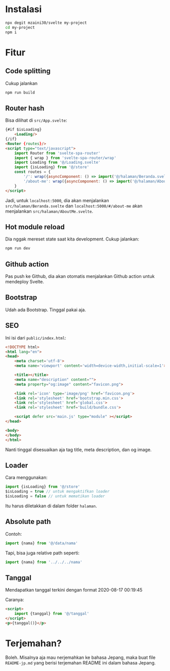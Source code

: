 # Instalasi

```bash
npx degit mzaini30/svelte my-project
cd my-project
npm i
```

# Fitur

## Code splitting

Cukup jalankan 

```bash
npm run build
```

## Router hash

Bisa dilihat di `src/App.svelte`:

```html
{#if $isLoading}
	<Loading/>
{/if}
<Router {routes}/>
<script type="text/javascript">
	import Router from 'svelte-spa-router'
	import { wrap } from 'svelte-spa-router/wrap'
	import Loading from '@/Loading.svelte'
	import {isLoading} from '@/store'
	const routes = {
		'/': wrap({asyncComponent: () => import('@/halaman/Beranda.svelte')}),
		'/about-me': wrap({asyncComponent: () => import('@/halaman/AboutMe.svelte')})
	}
</script>

```

Jadi, untuk `localhost:5000`, dia akan menjalankan `src/halaman/Beranda.svelte` dan `localhost:5000/#/about-me` akan menjalankan `src/halaman/AboutMe.svelte`.

## Hot module reload

Dia nggak mereset state saat kita development. Cukup jalankan:

```bash
npm run dev
```

## Github action

Pas push ke Github, dia akan otomatis menjalankan Github action untuk mendeploy Svelte.

## Bootstrap

Udah ada Bootstrap. Tinggal pakai aja.

## SEO

Ini isi dari `public/index.html`:

```html
<!DOCTYPE html>
<html lang="en">
<head>
	<meta charset='utf-8'>
	<meta name='viewport' content='width=device-width,initial-scale=1'>

	<title></title>
	<meta name="description" content="">
	<meta property="og:image" content="favicon.png">

	<link rel='icon' type='image/png' href='favicon.png'>
	<link rel='stylesheet' href='bootstrap.min.css'>
	<link rel='stylesheet' href='global.css'>
	<link rel='stylesheet' href='build/bundle.css'>

	<script defer src='main.js' type="module" ></script>
</head>

<body>
</body>
</html>
```

Nanti tinggal disesuaikan aja tag title, meta description, dan og image.

## Loader

Cara menggunakan:

```javascript
import {isLoading} from '@/store'
$isLoading = true // untuk mengaktifkan loader
$isLoading = false // untuk mematikan loader
```

Itu harus diletakkan di dalam folder `halaman`.

## Absolute path

Contoh:

```javascript
import {nama} from '@/data/nama'
```

Tapi, bisa juga relative path seperti:

```javascript
import {nama} from '../../../nama'
```

## Tanggal

Mendapatkan tanggal terkini dengan format 2020-08-17 00:19:45

Caranya:

```html
<script>
	import {tanggal} from '@/tanggal'
</script>
<p>{tanggal()}</p>
```

# Terjemahan?

Boleh. Misalnya aja mau nerjemahkan ke bahasa Jepang, maka buat file `README-jp.md` yang berisi terjemahan README ini dalam bahasa Jepang.
